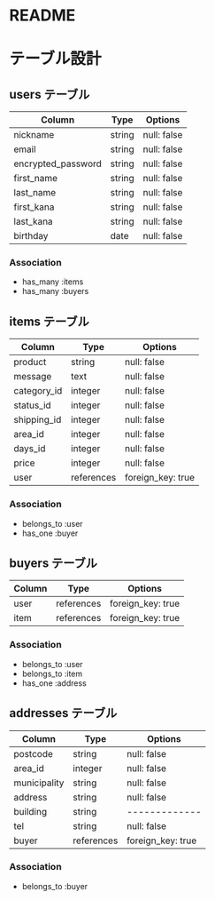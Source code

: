 # README


# テーブル設計

## users テーブル

| Column   | Type   | Options     |
| -------- | ------ | ----------- |
| nickname | string | null: false |
| email    | string | null: false |
| encrypted_password | string | null: false |
| first_name | string | null: false |
| last_name  | string | null: false |
| first_kana | string | null: false |
| last_kana  | string | null: false |
| birthday  | date   | null: false |

### Association

- has_many :items
- has_many :buyers

## items テーブル

| Column   | Type   | Options     |
| -------- | ------ | ----------- |
| product  | string | null: false |
| message  | text   | null: false |
| category_id | integer| null: false |
| status_id   | integer | null: false |
| shipping_id | integer | null: false |
| area_id     | integer | null: false |
| days_id     | integer | null: false |
| price    | integer | null: false |
| user     | references | foreign_key: true |


### Association

- belongs_to :user
- has_one :buyer

## buyers テーブル

| Column   | Type   | Options     |
| -------- | ------ | ----------- |
| user     | references | foreign_key: true |
| item    | references | foreign_key: true |

### Association
- belongs_to :user
- belongs_to :item
- has_one :address


## addresses テーブル

| Column   | Type   | Options     |
| -------- | ------ | ----------- |
| postcode | string | null: false |
| area_id | integer | null: false |
| municipality | string | null: false |
| address  | string | null: false |
| building | string |-------------|
| tel      | string | null: false |
| buyer     | references | foreign_key: true |

### Association

- belongs_to :buyer
